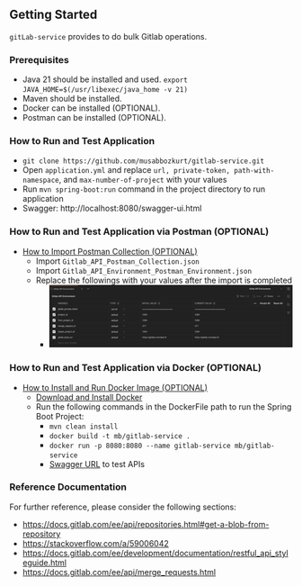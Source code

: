 ## Getting Started

`gitLab-service` provides to do bulk Gitlab operations.

### Prerequisites

- Java 21 should be installed and used. `export JAVA_HOME=$(/usr/libexec/java_home -v 21)`
- Maven should be installed.
- Docker can be installed (OPTIONAL).
- Postman can be installed (OPTIONAL).

### How to Run and Test Application

* `git clone https://github.com/musabbozkurt/gitlab-service.git`
* Open `application.yml` and replace `url, private-token, path-with-namespace`, and `max-number-of-project` with your
  values
* Run `mvn spring-boot:run` command in the project directory to run application
* Swagger: http://localhost:8080/swagger-ui.html

### How to Run and Test Application via Postman (OPTIONAL)

* [How to Import Postman Collection (OPTIONAL)](https://learning.postman.com/docs/getting-started/importing-and-exporting-data/)
    * Import `Gitlab_API_Postman_Collection.json`
    * Import `Gitlab_API_Environment_Postman_Environment.json`
    * Replace the followings with your values after the import is completed
        * ![img.png](img.png)

### How to Run and Test Application via Docker (OPTIONAL)

* [How to Install and Run Docker Image (OPTIONAL)](https://spring.io/guides/topicals/spring-boot-docker/)
    * [Download and Install Docker](https://docs.docker.com/get-docker/)
    * Run the following commands in the DockerFile path to run the Spring Boot Project:
        * `mvn clean install`
        * `docker build -t mb/gitlab-service .`
        * `docker run -p 8080:8080 --name gitlab-service mb/gitlab-service`
        * [Swagger URL](http://localhost:8080/swagger-ui.html) to test APIs

### Reference Documentation

For further reference, please consider the following sections:

* https://docs.gitlab.com/ee/api/repositories.html#get-a-blob-from-repository
* https://stackoverflow.com/a/59006042
* https://docs.gitlab.com/ee/development/documentation/restful_api_styleguide.html
* https://docs.gitlab.com/ee/api/merge_requests.html